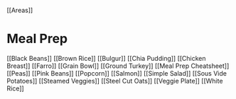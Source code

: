 [[Areas]]

# Meal Prep
[[Black Beans]]
[[Brown Rice]]
[[Bulgur]]
[[Chia Pudding]]
[[Chicken Breast]]
[[Farro]]
[[Grain Bowl]]
[[Ground Turkey]]
[[Meal Prep Cheatsheet]]
[[Peas]]
[[Pink Beans]]
[[Popcorn]]
[[Salmon]]
[[Simple Salad]]
[[Sous Vide Potatoes]]
[[Steamed Veggies]]
[[Steel Cut Oats]]
[[Veggie Plate]]
[[White Rice]]